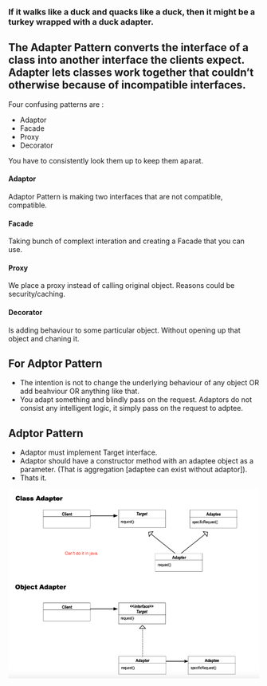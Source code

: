 ### If it walks like a duck and quacks like a duck, then it  **might be a turkey wrapped with a duck adapter**.

## The Adapter Pattern converts the interface of a class into another interface the clients expect. Adapter lets classes work together that couldn’t otherwise because of incompatible interfaces.

Four confusing patterns are : 
* Adaptor
* Facade
* Proxy 
* Decorator 

You have to consistently look them up to keep them aparat. 

#### Adaptor
Adaptor Pattern is making two interfaces that are not compatible, compatible. 

#### Facade
Taking bunch of complext interation and creating a Facade that you can use. 

#### Proxy
We place a proxy instead of calling original object. Reasons could be security/caching. 

#### Decorator
Is adding behaviour to some particular object. Without opening up that object and chaning it. 

## For Adptor Pattern 
* The intention is not to change the underlying behaviour of any object OR add beahviour OR anything like that. 
* You adapt something and blindly pass on the request. Adaptors do not consist any intelligent logic, it simply pass on the request to adptee. 

## Adptor Pattern 
* Adaptor must implement Target interface.
* Adaptor should have a constructor method with an adaptee object as a parameter. (That is aggregation [adaptee can exist without adaptor]).
* Thats it.


![UML Adaptor](https://github.com/xXLogicNotFoundXx/DesignPatterns/blob/main/Adaptor%20Pattern/img/UMLAdaptor.png)

